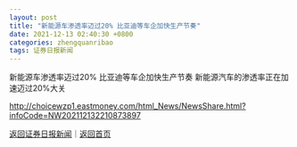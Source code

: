 ```yaml
---
layout: post
title: "新能源车渗透率迈过20% 比亚迪等车企加快生产节奏"
date: 2021-12-13 02:40:30 +0800
categories: zhengquanribao
tags: 证券日报新闻
---
```

新能源车渗透率迈过20% 比亚迪等车企加快生产节奏
新能源汽车的渗透率正在加速迈过20%大关

<http://choicewzp1.eastmoney.com/html_News/NewsShare.html?infoCode=NW202112132210873897>

[返回证券日报新闻](//finews.withounder.com/zhengquanribao/)｜[返回首页](//finews.withounder.com/)